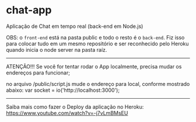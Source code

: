 # chat-app


Aplicação de Chat em tempo real (back-end em Node.js)

OBS: o `front-end` está na pasta public e todo o resto é o `back-end`. Fiz isso para colocar tudo em um mesmo repositório e ser reconhecido pelo Heroku quando inicia o node server na pasta raíz.

-------------------------
ATENÇÃO!!!
Se você for tentar rodar o App localmente, precisa mudar os endereços para funcionar;

no arquivo /public/script.js mude o endereço para local, conforme mostrado abaixo:
    var socket = io('http://localhost:3000');  

-------------------------
Saiba mais como fazer o Deploy da aplicação no Heroku:
    https://www.youtube.com/watch?v=-j7vLmBMsEU
